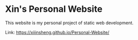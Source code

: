 # Xin's Personal Website
This website is my personal project of static web development.  

Link: https://xiiinsheng.github.io/Personal-Website/